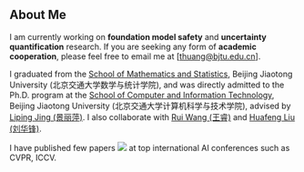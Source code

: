 ## About Me

I am currently working on **foundation model safety** and **uncertainty quantification** research. If you are seeking any form of **academic cooperation**, please feel free to email me at [thuang@bjtu.edu.cn].

I graduated from the [School of Mathematics and Statistics](https://soms.bjtu.edu.cn/index.htm), Beijing Jiaotong University (北京交通大学数学与统计学院), and was directly admitted to the Ph.D. program at the [School of Computer and Information Technology](https://cs.bjtu.edu.cn/index.htm), Beijing Jiaotong University (北京交通大学计算机科学与技术学院), advised by [Liping Jing (景丽萍)](https://faculty.bjtu.edu.cn/8249/). I also collaborate with [Rui Wang (王睿)](https://faculty.bjtu.edu.cn/9588/) and [Huafeng Liu (刘华锋)](https://faculty.bjtu.edu.cn/10087/).

I have published few papers <a href='https://scholar.google.com/citations?user=t6EahAsAAAAJ'><img src="https://img.shields.io/endpoint?logo=Google%20Scholar&url=https%3A%2F%2Fcdn.jsdelivr.net%2Fgh%2FRayeRen%2Frayeren.github.io@google-scholar-stats%2Fgs_data_shieldsio.json&labelColor=f6f6f6&color=9cf&style=flat&label=citations"></a> at top international AI conferences such as CVPR, ICCV.

